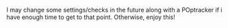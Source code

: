 I may change some settings/checks in the future along with a POptracker if i have enough time to get to that point. Otherwise, enjoy this!
